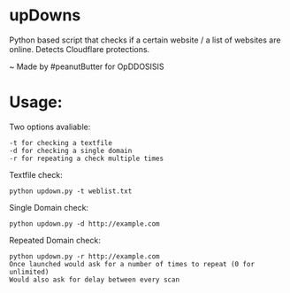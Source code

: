 # upDowns

Python based script that checks if a certain website / a list of websites are online.
Detects Cloudflare protections. 

~ Made by #peanutButter for OpDDOSISIS

# Usage:
Two options avaliable:

    -t for checking a textfile
    -d for checking a single domain
    -r for repeating a check multiple times
Textfile check:

    python updown.py -t weblist.txt
Single Domain check:

    python updown.py -d http://example.com
Repeated Domain check:   

    python updown.py -r http://example.com
    Once launched would ask for a number of times to repeat (0 for unlimited)
    Would also ask for delay between every scan

	
